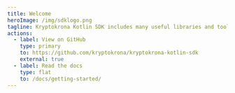 ```yaml
---
title: Welcome
heroImage: /img/sdklogo.png
tagline: Kryptokrona Kotlin SDK includes many useful libraries and tools for building decentralized private communication and payment systems.
actions:
  - label: View on GitHub
    type: primary
    to: https://github.com/kryptokrona/kryptokrona-kotlin-sdk
    external: true
  - label: Read the docs
    type: flat
    to: /docs/getting-started/
---
```



<script>
  import Frontpage from "../components/sections/Frontpage.svelte"
   import Footer from "../components/Footer.svelte"
</script>

<Frontpage />
<Footer />
